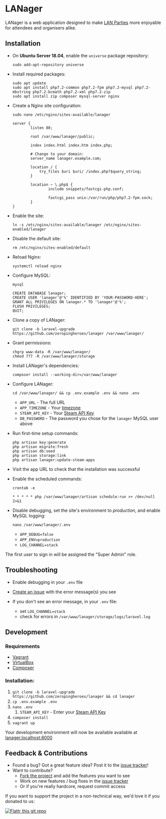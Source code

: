 LANager
=======

LANager is a web application designed to make [LAN Parties](https://en.wikipedia.org/wiki/Lan_party)
more enjoyable for attendees and organisers alike.

## Installation

- On **Ubuntu Server 18.04**, enable the `universe` package repository:

    ```
    sudo add-apt-repository universe
    ```

- Install required packages:

    ```
    sudo apt update
    sudo apt install php7.2-common php7.2-fpm php7.2-mysql php7.2-mbstring php7.2-bcmath php7.2-xml php7.2-zip
    sudo apt install zip composer mysql-server nginx
    ```

- Create a Nginx site configuration:

    ```
    sudo nano /etc/nginx/sites-available/lanager
    ```

    ```
    server {
            listen 80;
    
            root /var/www/lanager/public;
    
            index index.html index.htm index.php;
    
            # Change to your domain:
            server_name lanager.example.com;
    
            location / {
                try_files $uri $uri/ /index.php?$query_string;
            }
    
            location ~ \.php$ {
                    include snippets/fastcgi-php.conf;
    
                    fastcgi_pass unix:/var/run/php/php7.2-fpm.sock;
            }
    }
    ```
- Enable the site:

    ```
    ln -s /etc/nginx/sites-available/lanager /etc/nginx/sites-enabled/lanager
    ```

- Disable the default site:

    ```
    rm /etc/nginx/sites-enabled/default
    ```

- Reload Nginx:

    ```
    systemctl reload nginx
    ```
    
- Configure MySQL:

    ```
    mysql
    ```
    
    ```
    CREATE DATABASE lanager;
    CREATE USER 'lanager'@'%' IDENTIFIED BY 'YOUR-PASSWORD-HERE';
    GRANT ALL PRIVILEGES ON lanager.* TO 'lanager'@'%';
    FLUSH PRIVILEGES;
    QUIT;
    ```

- Clone a copy of LANager:

    ```
    git clone -b laravel-upgrade https://github.com/zeropingheroes/lanager /var/www/lanager/
    ``` 

- Grant permissions:

    ```
    chgrp www-data -R /var/www/lanager/
    chmod 777 -R /var/www/lanager/storage
    ```

- Install LANager's dependencies:

    ```
    composer install --working-dir=/var/www/lanager
    ```

- Configure LANager:
    
    ```
    cd /var/www/lanager/ && cp .env.example .env && nano .env
    ```
    
    - `APP_URL` - The full URL
    - `APP_TIMEZONE` - Your [timezone](https://en.wikipedia.org/wiki/List_of_tz_database_time_zones#List)
    - `STEAM_API_KEY` - Your [Steam API Key](http://steamcommunity.com/dev/apikey)
    - `DB_PASSWORD` - The password you chose for the `lanager` MySQL user above

- Run first-time setup commands:

    ```
    php artisan key:generate
    php artisan migrate:fresh
    php artisan db:seed
    php artisan storage:link
    php artisan lanager:update-steam-apps
    ```

- Visit the app URL to check that the installation was successful

- Enable the scheduled commands:

    ```
    crontab -e
    ```

    ```
    * * * * * php /var/www/lanager/artisan schedule:run >> /dev/null 2>&1
    ```

- Disable debugging, set the site's environment to *production*, and enable MySQL logging:

    `nano /var/www/lanager/.env`

    - `APP_DEBUG=false`
    - `APP_ENV=production`
    - `LOG_CHANNEL=stack`

The first user to sign in will be assigned the "Super Admin" role.
    
## Troubleshooting

- Enable debugging in your `.env` file

- [Create an issue](https://github.com/zeropingheroes/lanager/issues) with the error message(s) you see

- If you don't see an error message, in your `.env` file:
    - set `LOG_CHANNEL=stack` 
    - check for errors in `/var/www/lanager/storage/logs/laravel.log`

## Development

### Requirements

- [Vagrant](https://www.vagrantup.com/downloads.html)
- [VirtualBox](https://www.virtualbox.org/wiki/Downloads)
- [Composer](https://getcomposer.org/)

### Installation:

1. `git clone -b laravel-upgrade https://github.com/zeropingheroes/lanager && cd lanager`
2. `cp .env.example .env`
3. `nano .env`
   1. `STEAM_API_KEY` - Enter your [Steam API Key](http://steamcommunity.com/dev/apikey)
4. `composer install`
5. `vagrant up`

Your development environment will now be available available at [lanager.localhost:8000](http://lanager.localhost:8000/)

## Feedback & Contributions

* Found a bug? Got a great feature idea? Post it to the [issue tracker](https://github.com/zeropingheroes/lanager/issues)!
* Want to contribute?
    * [Fork the project](https://github.com/zeropingheroes/lanager/fork) and add the features you want to see
    * Work on new features / bug fixes in the [issue tracker](https://github.com/zeropingheroes/lanager/issues)
    * Or if you're really hardcore, request commit access

If you want to support the project in a non-technical way, we'd love it if you donated to us:

[![Flattr this git repo](http://api.flattr.com/button/flattr-badge-large.png)](https://flattr.com/submit/auto?user_id=zeropingheroes&url=https%3A%2F%2Fgithub.com%2Fzeropingheroes%2Flanager)

